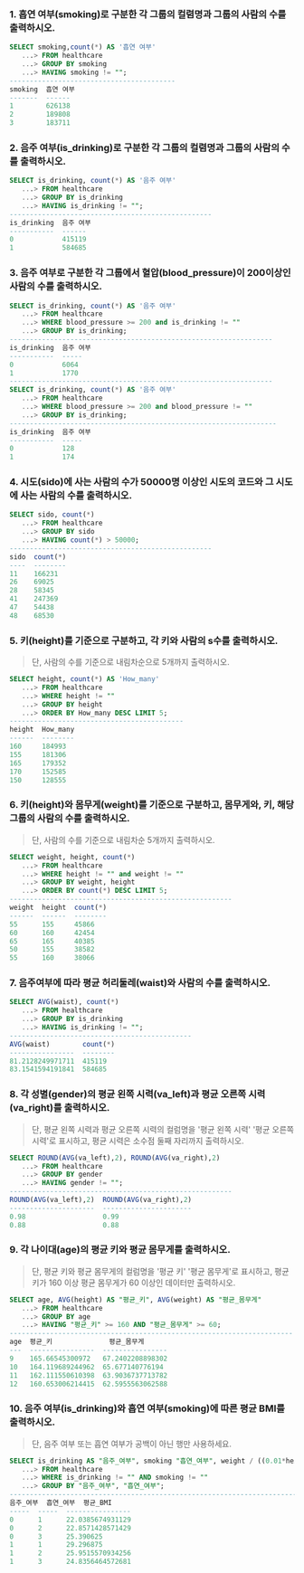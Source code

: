###  1. 흡연 여부(smoking)로 구분한 각 그룹의 컬렴명과 그룹의 사람의 수를 출력하시오.

```sql 
SELECT smoking,count(*) AS '흡연 여부'
   ...> FROM healthcare
   ...> GROUP BY smoking
   ...> HAVING smoking != "";
-----------------------------------------
smoking  흡연 여부
-------  ------
1        626138
2        189808
3        183711
```

###  2. 음주 여부(is_drinking)로 구분한 각 그룹의 컬렴명과 그룹의 사람의 수를 출력하시오.

```sql 
SELECT is_drinking, count(*) AS '음주 여부'
   ...> FROM healthcare
   ...> GROUP BY is_drinking
   ...> HAVING is_drinking != "";
--------------------------------------------------
is_drinking  음주 여부
-----------  ------
0            415119
1            584685
```

### 3. 음주 여부로 구분한 각 그룹에서 혈압(blood_pressure)이 200이상인 사람의 수를 출력하시오.

```sql
SELECT is_drinking, count(*) AS '음주 여부'
   ...> FROM healthcare
   ...> WHERE blood_pressure >= 200 and is_drinking != ""
   ...> GROUP BY is_drinking;
-----------------------------------------------------------------
is_drinking  음주 여부
-----------  -----
0            6064
1            1770
-----------------------------------------------------------------
SELECT is_drinking, count(*) AS '음주 여부'
   ...> FROM healthcare
   ...> WHERE blood_pressure >= 200 and blood_pressure != ""
   ...> GROUP BY is_drinking;
------------------------------------------------------------------
is_drinking  음주 여부
-----------  -----
0            128
1            174

```

### 4. 시도(sido)에 사는 사람의 수가 50000명 이상인 시도의 코드와 그 시도에 사는 사람의 수를 출력하시오.

```sql
SELECT sido, count(*)
   ...> FROM healthcare
   ...> GROUP BY sido
   ...> HAVING count(*) > 50000;
--------------------------------------------------
sido  count(*)
----  --------
11    166231
26    69025
28    58345
41    247369
47    54438
48    68530
```

### 5. 키(height)를 기준으로 구분하고, 각 키와 사람의 s수를 출력하시오.

> 단, 사람의 수를 기준으로 내림차순으로 5개까지 출력하시오.

```sql
SELECT height, count(*) AS 'How_many'
   ...> FROM healthcare
   ...> WHERE height != ""
   ...> GROUP BY height
   ...> ORDER BY How_many DESC LIMIT 5;
-------------------------------------------
height  How_many
------  --------
160     184993
155     181306
165     179352
170     152585
150     128555
```

### 6. 키(height)와 몸무게(weight)를 기준으로 구분하고, 몸무게와, 키, 해당 그룹의 사람의 수를 출력하시오. 

> 단, 사람의 수를 기준으로 내림차순 5개까지 출력하시오.

```sql
SELECT weight, height, count(*)
   ...> FROM healthcare
   ...> WHERE height != "" and weight != ""
   ...> GROUP BY weight, height
   ...> ORDER BY count(*) DESC LIMIT 5;
-------------------------------------------------------
weight  height  count(*)
------  ------  --------
55      155     45866
60      160     42454
65      165     40385
50      155     38582
55      160     38066
```

### 7. 음주여부에 따라 평균 허리둘레(waist)와 사람의 수를 출력하시오.

```sql 
SELECT AVG(waist), count(*)
   ...> FROM healthcare
   ...> GROUP BY is_drinking
   ...> HAVING is_drinking != "";
---------------------------------------------
AVG(waist)        count(*)
----------------  --------
81.2128249971711  415119
83.1541594191841  584685
```

### 8. 각 성별(gender)의 평균 왼쪽 시력(va_left)과 평균 오른쪽 시력(va_right)를 출력하시오.

> 단, 평균 왼쪽 시력과 평균 오른쪽 시력의 컬럼명을 '평균 왼쪽 시력' '평균 오른쪽 시력'로 표시하고, 평균 시력은 소수점 둘째 자리까지 출력하시오.

```sql
SELECT ROUND(AVG(va_left),2), ROUND(AVG(va_right),2)
   ...> FROM healthcare
   ...> GROUP BY gender
   ...> HAVING gender != "";
-------------------------------------------------------
ROUND(AVG(va_left),2)  ROUND(AVG(va_right),2)
---------------------  ----------------------
0.98                   0.99
0.88                   0.88
```

### 9. 각 나이대(age)의 평균 키와 평균 몸무게를 출력하시오.

> 단, 평균 키와 평균 몸무게의 컬럼명을 '평균 키' '평균 몸무게'로 표시하고, 평균키가 160 이상 평균 몸무게가 60 이상인 데이터만 출력하시오.

```sql
SELECT age, AVG(height) AS "평균_키", AVG(weight) AS "평균_몸무게"   
   ...> FROM healthcare
   ...> GROUP BY age
   ...> HAVING "평균_키" >= 160 AND "평균_몸무게" >= 60;
----------------------------------------------------------------------
age  평균_키              평균_몸무게
---  ----------------  ----------------
9    165.66545300972   67.2402208898302
10   164.119689244962  65.677140776194
11   162.111550610398  63.9036737713782
12   160.653006214415  62.5955563062588
```

### 10. 음주 여부(is_drinking)와 흡연 여부(smoking)에 따른 평균 BMI를 출력하시오.

> 단, 음주 여부 또는 흡연 여부가 공백이 아닌 행만 사용하세요.

```sql
SELECT is_drinking AS "음주_여부", smoking "흡연_여부", weight / ((0.01*height)*(0.01*height)) AS "평균_BMI"
   ...> FROM healthcare
   ...> WHERE is_drinking != "" AND smoking != ""
   ...> GROUP BY "음주_여부", "흡연_여부";
-----------------------------------------------------------------------------------
음주_여부  흡연_여부  평균_BMI
-----  -----  ----------------
0      1      22.0385674931129
0      2      22.8571428571429
0      3      25.390625
1      1      29.296875
1      2      25.9515570934256
1      3      24.8356464572681
```
